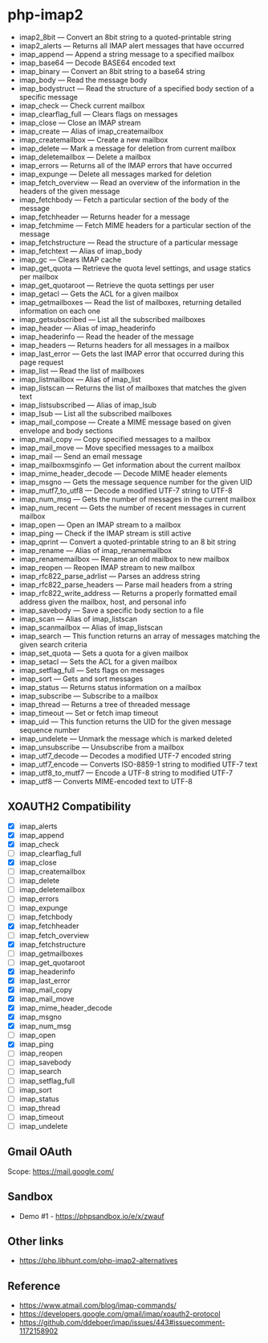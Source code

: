 # php-imap2

- imap2_8bit — Convert an 8bit string to a quoted-printable string
- imap2_alerts — Returns all IMAP alert messages that have occurred
- imap_append — Append a string message to a specified mailbox
- imap_base64 — Decode BASE64 encoded text
- imap_binary — Convert an 8bit string to a base64 string
- imap_body — Read the message body
- imap_bodystruct — Read the structure of a specified body section of a specific message
- imap_check — Check current mailbox
- imap_clearflag_full — Clears flags on messages
- imap_close — Close an IMAP stream
- imap_create — Alias of imap_createmailbox
- imap_createmailbox — Create a new mailbox
- imap_delete — Mark a message for deletion from current mailbox
- imap_deletemailbox — Delete a mailbox
- imap_errors — Returns all of the IMAP errors that have occurred
- imap_expunge — Delete all messages marked for deletion
- imap_fetch_overview — Read an overview of the information in the headers of the given message
- imap_fetchbody — Fetch a particular section of the body of the message
- imap_fetchheader — Returns header for a message
- imap_fetchmime — Fetch MIME headers for a particular section of the message
- imap_fetchstructure — Read the structure of a particular message
- imap_fetchtext — Alias of imap_body
- imap_gc — Clears IMAP cache
- imap_get_quota — Retrieve the quota level settings, and usage statics per mailbox
- imap_get_quotaroot — Retrieve the quota settings per user
- imap_getacl — Gets the ACL for a given mailbox
- imap_getmailboxes — Read the list of mailboxes, returning detailed information on each one
- imap_getsubscribed — List all the subscribed mailboxes
- imap_header — Alias of imap_headerinfo
- imap_headerinfo — Read the header of the message
- imap_headers — Returns headers for all messages in a mailbox
- imap_last_error — Gets the last IMAP error that occurred during this page request
- imap_list — Read the list of mailboxes
- imap_listmailbox — Alias of imap_list
- imap_listscan — Returns the list of mailboxes that matches the given text
- imap_listsubscribed — Alias of imap_lsub
- imap_lsub — List all the subscribed mailboxes
- imap_mail_compose — Create a MIME message based on given envelope and body sections
- imap_mail_copy — Copy specified messages to a mailbox
- imap_mail_move — Move specified messages to a mailbox
- imap_mail — Send an email message
- imap_mailboxmsginfo — Get information about the current mailbox
- imap_mime_header_decode — Decode MIME header elements
- imap_msgno — Gets the message sequence number for the given UID
- imap_mutf7_to_utf8 — Decode a modified UTF-7 string to UTF-8
- imap_num_msg — Gets the number of messages in the current mailbox
- imap_num_recent — Gets the number of recent messages in current mailbox
- imap_open — Open an IMAP stream to a mailbox
- imap_ping — Check if the IMAP stream is still active
- imap_qprint — Convert a quoted-printable string to an 8 bit string
- imap_rename — Alias of imap_renamemailbox
- imap_renamemailbox — Rename an old mailbox to new mailbox
- imap_reopen — Reopen IMAP stream to new mailbox
- imap_rfc822_parse_adrlist — Parses an address string
- imap_rfc822_parse_headers — Parse mail headers from a string
- imap_rfc822_write_address — Returns a properly formatted email address given the mailbox, host, and personal info
- imap_savebody — Save a specific body section to a file
- imap_scan — Alias of imap_listscan
- imap_scanmailbox — Alias of imap_listscan
- imap_search — This function returns an array of messages matching the given search criteria
- imap_set_quota — Sets a quota for a given mailbox
- imap_setacl — Sets the ACL for a given mailbox
- imap_setflag_full — Sets flags on messages
- imap_sort — Gets and sort messages
- imap_status — Returns status information on a mailbox
- imap_subscribe — Subscribe to a mailbox
- imap_thread — Returns a tree of threaded message
- imap_timeout — Set or fetch imap timeout
- imap_uid — This function returns the UID for the given message sequence number
- imap_undelete — Unmark the message which is marked deleted
- imap_unsubscribe — Unsubscribe from a mailbox
- imap_utf7_decode — Decodes a modified UTF-7 encoded string
- imap_utf7_encode — Converts ISO-8859-1 string to modified UTF-7 text
- imap_utf8_to_mutf7 — Encode a UTF-8 string to modified UTF-7
- imap_utf8 — Converts MIME-encoded text to UTF-8

## XOAUTH2 Compatibility

- [x] imap_alerts
- [x] imap_append
- [x] imap_check
- [ ] imap_clearflag_full
- [x] imap_close
- [ ] imap_createmailbox
- [ ] imap_delete
- [ ] imap_deletemailbox
- [ ] imap_errors
- [ ] imap_expunge
- [ ] imap_fetchbody
- [x] imap_fetchheader
- [ ] imap_fetch_overview
- [x] imap_fetchstructure
- [ ] imap_getmailboxes
- [ ] imap_get_quotaroot
- [x] imap_headerinfo
- [x] imap_last_error
- [x] imap_mail_copy
- [x] imap_mail_move
- [x] imap_mime_header_decode
- [x] imap_msgno
- [x] imap_num_msg
- [ ] imap_open
- [x] imap_ping
- [ ] imap_reopen
- [ ] imap_savebody
- [ ] imap_search
- [ ] imap_setflag_full
- [ ] imap_sort
- [ ] imap_status
- [ ] imap_thread
- [ ] imap_timeout
- [ ] imap_undelete

## Gmail OAuth

Scope: https://mail.google.com/


## Sandbox

- Demo #1 - <https://phpsandbox.io/e/x/zwauf>

## Other links 

- <https://php.libhunt.com/php-imap2-alternatives>

## Reference

- <https://www.atmail.com/blog/imap-commands/>
- <https://developers.google.com/gmail/imap/xoauth2-protocol>
- <https://github.com/ddeboer/imap/issues/443#issuecomment-1172158902>
